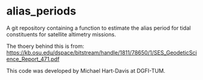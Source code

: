 # alias_periods

A git repository containing a function to estimate the alias period for tidal constituents for satellite altimetry missions. 

The thoery behind this is from: https://kb.osu.edu/dspace/bitstream/handle/1811/78650/1/SES_GeodeticScience_Report_471.pdf

This code was developed by Michael Hart-Davis at DGFI-TUM. 
